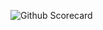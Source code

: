 <!--
### Hi there 👋


**mwerezak/mwerezak** is a ✨ _special_ ✨ repository because its `README.md` (this file) appears on your GitHub profile.

Here are some ideas to get you started:

- 🔭 I’m currently working on ...
- 🌱 I’m currently learning ...
- 👯 I’m looking to collaborate on ...
- 🤔 I’m looking for help with ...
- 💬 Ask me about ...
- 📫 How to reach me: ...
- 😄 Pronouns: ...
- ⚡ Fun fact: ...
-->

![Github Scorecard](https://github-readme-stats.vercel.app/api?username=mwerezak&show_icons=true&theme=radical&hide=stars,issues&count_private=true)

<!--
![](https://github-readme-stats.vercel.app/api/top-langs?username=mwerezak&show_icons=true&theme=radical)
-->
